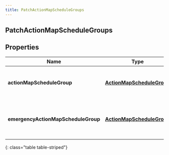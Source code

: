 ```yaml
---
title: PatchActionMapScheduleGroups
---
```


## PatchActionMapScheduleGroups

## Properties

| Name                                | Type                                                                         | Description                                               | Notes      |
| ----------------------------------- | ---------------------------------------------------------------------------- | --------------------------------------------------------- | ---------- |
| **actionMapScheduleGroup**          | <!----><!---->[**ActionMapScheduleGroup**](ActionMapScheduleGroup.md)<!----> | The actions map&#39;s associated schedule group.          |            |
| **emergencyActionMapScheduleGroup** | <!----><!---->[**ActionMapScheduleGroup**](ActionMapScheduleGroup.md)<!----> | The action map&#39;s associated emergency schedule group. | [optional] |

{: class="table table-striped"}
